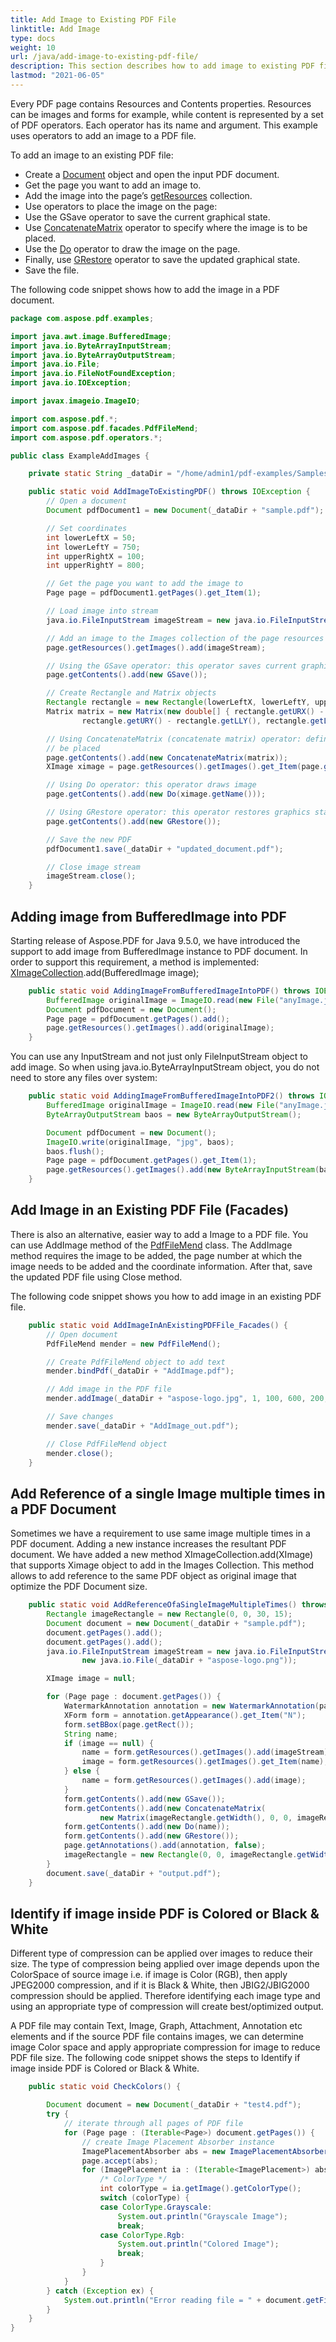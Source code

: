 ```yaml
---
title: Add Image to Existing PDF File 
linktitle: Add Image
type: docs
weight: 10
url: /java/add-image-to-existing-pdf-file/
description: This section describes how to add image to existing PDF file using Java library.
lastmod: "2021-06-05"
---
```


Every PDF page contains Resources and Contents properties. Resources can be images and forms for example, while content is represented by a set of PDF operators. Each operator has its name and argument. This example uses operators to add an image to a PDF file.

To add an image to an existing PDF file:

- Create a [Document](https://apireference.aspose.com/pdf/java/com.aspose.pdf/Document) object and open the input PDF document.
- Get the page you want to add an image to.
- Add the image into the page’s [getResources](https://apireference.aspose.com/pdf/java/com.aspose.pdf/Page#getResources--) collection.
- Use operators to place the image on the page:
- Use the GSave operator to save the current graphical state.
- Use [ConcatenateMatrix](https://apireference.aspose.com/pdf/java/com.aspose.pdf.operators.class-use/concatenatematrix) operator to specify where the image is to be placed.
- Use the [Do](https://apireference.aspose.com/pdf/java/com.aspose.pdf.operators/class-use/Do) operator to draw the image on the page.
- Finally, use [GRestore](https://apireference.aspose.com/pdf/java/com.aspose.pdf.operators.class-use/grestore) operator to save the updated graphical state.
- Save the file.

The following code snippet shows how to add the image in a PDF document.

```java
package com.aspose.pdf.examples;

import java.awt.image.BufferedImage;
import java.io.ByteArrayInputStream;
import java.io.ByteArrayOutputStream;
import java.io.File;
import java.io.FileNotFoundException;
import java.io.IOException;

import javax.imageio.ImageIO;

import com.aspose.pdf.*;
import com.aspose.pdf.facades.PdfFileMend;
import com.aspose.pdf.operators.*;

public class ExampleAddImages {

    private static String _dataDir = "/home/admin1/pdf-examples/Samples/";

    public static void AddImageToExistingPDF() throws IOException {
        // Open a document
        Document pdfDocument1 = new Document(_dataDir + "sample.pdf");

        // Set coordinates
        int lowerLeftX = 50;
        int lowerLeftY = 750;
        int upperRightX = 100;
        int upperRightY = 800;

        // Get the page you want to add the image to
        Page page = pdfDocument1.getPages().get_Item(1);

        // Load image into stream
        java.io.FileInputStream imageStream = new java.io.FileInputStream(new java.io.File(_dataDir + "logo.png"));

        // Add an image to the Images collection of the page resources
        page.getResources().getImages().add(imageStream);

        // Using the GSave operator: this operator saves current graphics state
        page.getContents().add(new GSave());

        // Create Rectangle and Matrix objects
        Rectangle rectangle = new Rectangle(lowerLeftX, lowerLeftY, upperRightX, upperRightY);
        Matrix matrix = new Matrix(new double[] { rectangle.getURX() - rectangle.getLLX(), 0, 0,
                rectangle.getURY() - rectangle.getLLY(), rectangle.getLLX(), rectangle.getLLY() });

        // Using ConcatenateMatrix (concatenate matrix) operator: defines how image must
        // be placed
        page.getContents().add(new ConcatenateMatrix(matrix));
        XImage ximage = page.getResources().getImages().get_Item(page.getResources().getImages().size());

        // Using Do operator: this operator draws image
        page.getContents().add(new Do(ximage.getName()));

        // Using GRestore operator: this operator restores graphics state
        page.getContents().add(new GRestore());

        // Save the new PDF
        pdfDocument1.save(_dataDir + "updated_document.pdf");

        // Close image stream
        imageStream.close();
    }
```

## Adding image from BufferedImage into PDF

Starting release of Aspose.PDF for Java 9.5.0, we have introduced the support to add image from BufferedImage instance to PDF document. In order to support this requirement, a method is implemented: [XImageCollection](https://apireference.aspose.com/pdf/java/com.aspose.pdf/XImageCollection).add(BufferedImage image);

```java
    public static void AddingImageFromBufferedImageIntoPDF() throws IOException {
        BufferedImage originalImage = ImageIO.read(new File("anyImage.jpg"));
        Document pdfDocument = new Document();
        Page page = pdfDocument.getPages().add();
        page.getResources().getImages().add(originalImage);
    }
```
You can use any InputStream and not just only FileInputStream object to add image. So when using java.io.ByteArrayInputStream object, you do not need to store any files over system:

```java
    public static void AddingImageFromBufferedImageIntoPDF2() throws IOException {
        BufferedImage originalImage = ImageIO.read(new File("anyImage.jpg"));
        ByteArrayOutputStream baos = new ByteArrayOutputStream();

        Document pdfDocument = new Document();
        ImageIO.write(originalImage, "jpg", baos);
        baos.flush();
        Page page = pdfDocument.getPages().get_Item(1);
        page.getResources().getImages().add(new ByteArrayInputStream(baos.toByteArray()));
    }
```

## Add Image in an Existing PDF File (Facades)

There is also an alternative, easier way to add a Image to a PDF file. You can use AddImage method of the [PdfFileMend](https://apireference.aspose.com/pdf/java/com.aspose.pdf.facades/PdfFileMend) class. The AddImage method requires the image to be added, the page number at which the image needs to be added and the coordinate information. After that, save the updated PDF file using Close method. 

The following code snippet shows you how to add image in an existing PDF file.

```java
    public static void AddImageInAnExistingPDFFile_Facades() {
        // Open document
        PdfFileMend mender = new PdfFileMend();

        // Create PdfFileMend object to add text
        mender.bindPdf(_dataDir + "AddImage.pdf");

        // Add image in the PDF file
        mender.addImage(_dataDir + "aspose-logo.jpg", 1, 100, 600, 200, 700);

        // Save changes
        mender.save(_dataDir + "AddImage_out.pdf");

        // Close PdfFileMend object
        mender.close();
    }
```

## Add Reference of a single Image multiple times in a PDF Document

Sometimes we have a requirement to use same image multiple times in a PDF document. Adding a new instance increases the resultant PDF document. We have added a new method XImageCollection.add(XImage) that supports Ximage object to add in the Images Collection. This method allows to add reference to the same PDF object as original image that optimize the PDF Document size.

```java
    public static void AddReferenceOfaSingleImageMultipleTimes() throws FileNotFoundException {
        Rectangle imageRectangle = new Rectangle(0, 0, 30, 15);
        Document document = new Document(_dataDir + "sample.pdf");
        document.getPages().add();
        document.getPages().add();
        java.io.FileInputStream imageStream = new java.io.FileInputStream(
                new java.io.File(_dataDir + "aspose-logo.png"));

        XImage image = null;

        for (Page page : document.getPages()) {
            WatermarkAnnotation annotation = new WatermarkAnnotation(page, page.getRect());
            XForm form = annotation.getAppearance().get_Item("N");
            form.setBBox(page.getRect());
            String name;
            if (image == null) {
                name = form.getResources().getImages().add(imageStream);
                image = form.getResources().getImages().get_Item(name);
            } else {
                name = form.getResources().getImages().add(image);
            }
            form.getContents().add(new GSave());
            form.getContents().add(new ConcatenateMatrix(
                    new Matrix(imageRectangle.getWidth(), 0, 0, imageRectangle.getHeight(), 0, 0)));
            form.getContents().add(new Do(name));
            form.getContents().add(new GRestore());
            page.getAnnotations().add(annotation, false);
            imageRectangle = new Rectangle(0, 0, imageRectangle.getWidth() * 1.01, imageRectangle.getHeight() * 1.01);
        }
        document.save(_dataDir + "output.pdf");
    }
```

## Identify if image inside PDF is Colored or Black & White

Different type of compression can be applied over images to reduce their size. The type of compression being applied over image depends upon the ColorSpace of source image i.e. if image is Color (RGB), then apply JPEG2000 compression, and if it is Black & White, then JBIG2/JBIG2000 compression should be applied. Therefore identifying each image type and using an appropriate type of compression will create best/optimized output.

A PDF file may contain Text, Image, Graph, Attachment, Annotation etc elements and if the source PDF file contains images, we can determine image Color space and apply appropriate compression for image to reduce PDF file size. The following code snippet shows the steps to Identify if image inside PDF is Colored or Black & White.

```java
    public static void CheckColors() {

        Document document = new Document(_dataDir + "test4.pdf");
        try {
            // iterate through all pages of PDF file
            for (Page page : (Iterable<Page>) document.getPages()) {
                // create Image Placement Absorber instance
                ImagePlacementAbsorber abs = new ImagePlacementAbsorber();
                page.accept(abs);
                for (ImagePlacement ia : (Iterable<ImagePlacement>) abs.getImagePlacements()) {
                    /* ColorType */
                    int colorType = ia.getImage().getColorType();
                    switch (colorType) {
                    case ColorType.Grayscale:
                        System.out.println("Grayscale Image");
                        break;
                    case ColorType.Rgb:
                        System.out.println("Colored Image");
                        break;
                    }
                }
            }
        } catch (Exception ex) {
            System.out.println("Error reading file = " + document.getFileName());
        }
    }
}
```



